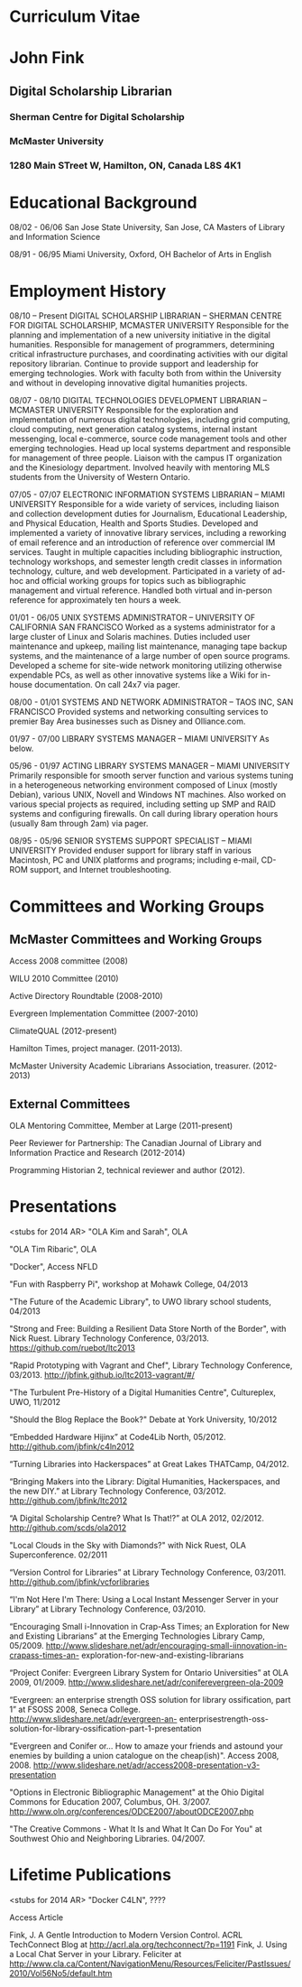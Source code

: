 # Curriculum Vitae
# John Fink
## Digital Scholarship Librarian
### Sherman Centre for Digital Scholarship
### McMaster University
### 1280 Main STreet W, Hamilton, ON, Canada L8S 4K1

Educational Background
======================
08/02 - 06/06 San Jose State University, San Jose, CA
Masters of Library and Information Science

08/91 - 06/95 Miami University, Oxford, OH
Bachelor of Arts in English


Employment History
==================

08/10 – Present DIGITAL SCHOLARSHIP LIBRARIAN – SHERMAN CENTRE FOR DIGITAL
SCHOLARSHIP, MCMASTER UNIVERSITY
Responsible for the planning and implementation of a new university initiative in
the digital humanities. Responsible for management of programmers, determining
critical infrastructure purchases, and coordinating activities with our digital
repository librarian. Continue to provide support and leadership for emerging
technologies. Work with faculty both from within the University and without in
developing innovative digital humanities projects.

08/07 - 08/10 DIGITAL TECHNOLOGIES DEVELOPMENT LIBRARIAN – MCMASTER UNIVERSITY
Responsible for the exploration and implementation of numerous digital
technologies, including grid computing, cloud computing, next generation catalog
systems, internal instant messenging, local e-commerce, source code management
tools and other emerging technologies. Head up local systems department and
responsible for management of three people. Liaison with the campus IT
organization and the Kinesiology department. Involved heavily with mentoring MLS
students from the University of Western Ontario.

07/05 - 07/07 ELECTRONIC INFORMATION SYSTEMS LIBRARIAN – MIAMI UNIVERSITY
Responsible for a wide variety of services, including liaison and collection
development duties for Journalism, Educational Leadership, and Physical
Education, Health and Sports Studies. Developed and implemented a variety
of innovative library services, including a reworking of email reference and
an introduction of reference over commercial IM services. Taught in multiple
capacities including bibliographic instruction, technology workshops, and
semester length credit classes in information technology, culture, and
web development. Participated in a variety of ad-hoc and official working
groups for topics such as bibliographic management and virtual reference.
Handled both virtual and in-person reference for approximately ten hours a week.

01/01 - 06/05 UNIX SYSTEMS ADMINISTRATOR – UNIVERSITY OF CALIFORNIA SAN FRANCISCO
Worked as a systems administrator for a large cluster of Linux and Solaris
machines. Duties included user maintenance and upkeep, mailing list
maintenance, managing tape backup systems, and the maintenance of a
large number of open source programs. Developed a scheme for
site-wide network monitoring utilizing otherwise expendable PCs, as
well as other innovative systems like a Wiki for in-house
documentation. On call 24x7 via pager.

08/00 - 01/01 SYSTEMS AND NETWORK ADMINISTRATOR – TAOS INC, SAN FRANCISCO
Provided systems and networking consulting services to premier Bay
Area businesses such as Disney and Olliance.com.

01/97 - 07/00 LIBRARY SYSTEMS MANAGER – MIAMI UNIVERSITY
As below.

05/96 - 01/97 ACTING LIBRARY SYSTEMS MANAGER – MIAMI UNIVERSITY
Primarily responsible for smooth server function and various systems
tuning in a heterogeneous networking environment composed of
Linux (mostly Debian), various UNIX, Novell and Windows NT machines.
Also worked on various special projects as required, including setting
up SMP and RAID systems and configuring firewalls. On call during
library operation hours (usually 8am through 2am) via pager.

08/95 - 05/96 SENIOR SYSTEMS SUPPORT SPECIALIST – MIAMI UNIVERSITY
Provided enduser support for library staff in various Macintosh, PC
and UNIX platforms and programs; including e-mail, CD-ROM support, and
Internet troubleshooting.


Committees and Working Groups
============================

McMaster Committees and Working Groups
--------------------------------------
Access 2008 committee (2008)

WILU 2010 Committee (2010)

Active Directory Roundtable (2008-2010)

Evergreen Implementation Committee (2007-2010)

ClimateQUAL (2012-present)

Hamilton Times, project manager. (2011-2013).

McMaster University Academic Librarians Association, treasurer. (2012-2013)

External Committees
-------------------
OLA Mentoring Committee, Member at Large (2011-present)

Peer Reviewer for Partnership: The Canadian Journal of Library and Information Practice and Research (2012-2014)

Programming Historian 2, technical reviewer and author (2012).

Presentations
=============
<stubs for 2014 AR>
"OLA Kim and Sarah", OLA

"OLA Tim Ribaric", OLA

"Docker", Access NFLD

</stubs>

"Fun with Raspberry Pi", workshop at Mohawk College, 04/2013

"The Future of the Academic Library", to UWO library school students, 04/2013

"Strong and Free: Building a Resilient Data Store North of the Border", with Nick Ruest. Library Technology Conference, 03/2013.
https://github.com/ruebot/ltc2013

"Rapid Prototyping with Vagrant and Chef", Library Technology Conference, 03/2013. 
http://jbfink.github.io/ltc2013-vagrant/#/

"The Turbulent Pre-History of a Digital Humanities Centre", Cultureplex, UWO, 11/2012

"Should the Blog Replace the Book?" Debate at York University, 10/2012

“Embedded Hardware Hijinx” at Code4Lib North, 05/2012.
http://github.com/jbfink/c4ln2012

“Turning Libraries into Hackerspaces” at Great Lakes THATCamp, 04/2012.

“Bringing Makers into the Library: Digital Humanities, Hackerspaces, and the new
DIY.” at Library Technology Conference, 03/2012.
http://github.com/jbfink/ltc2012

“A Digital Scholarship Centre? What Is That!?” at OLA 2012, 02/2012.
http://github.com/scds/ola2012

"Local Clouds in the Sky with Diamonds?" with Nick Ruest, OLA Superconference. 02/2011

“Version Control for Libraries” at Library Technology Conference, 03/2011.
http://github.com/jbfink/vcforlibraries

“I'm Not Here I'm There: Using a Local Instant Messenger Server in your Library”
at Library Technology Conference, 03/2010.

“Encouraging Small i-Innovation in Crap-Ass Times; an Exploration for New and
Existing Librarians” at the Emerging Technologies Library Camp, 05/2009.
http://www.slideshare.net/adr/encouraging-small-iinnovation-in-crapass-times-an-
exploration-for-new-and-existing-librarians

“Project Conifer: Evergreen Library System for Ontario Universities” at OLA 2009,
01/2009. http://www.slideshare.net/adr/coniferevergreen-ola-2009

“Evergreen: an enterprise strength OSS solution for library ossification, part 1”
at FSOSS 2008, Seneca College. http://www.slideshare.net/adr/evergreen-an-
enterprisestrength-oss-solution-for-library-ossification-part-1-presentation

"Evergreen and Conifer or... How to amaze your friends and astound your enemies by building a union catalogue on the cheap(ish)". Access 2008, 2008.
http://www.slideshare.net/adr/access2008-presentation-v3-presentation

"Options in Electronic Bibliographic Management" at the Ohio Digital Commons for
Education 2007, Columbus, OH. 3/2007.
http://www.oln.org/conferences/ODCE2007/aboutODCE2007.php

"The Creative Commons - What It Is and What It Can Do For You" at Southwest Ohio
and Neighboring Libraries. 04/2007.



Lifetime Publications
=====================

<stubs for 2014 AR>
"Docker C4LN", ????
</stubs>

Access Article

Fink, J. A Gentle Introduction to Modern Version Control. ACRL TechConnect Blog at <http://acrl.ala.org/techconnect/?p=1191>
Fink, J. Using a Local Chat Server in your Library. Feliciter at <http://www.cla.ca/Content/NavigationMenu/Resources/Feliciter/PastIssues/2010/Vol56No5/default.htm>

